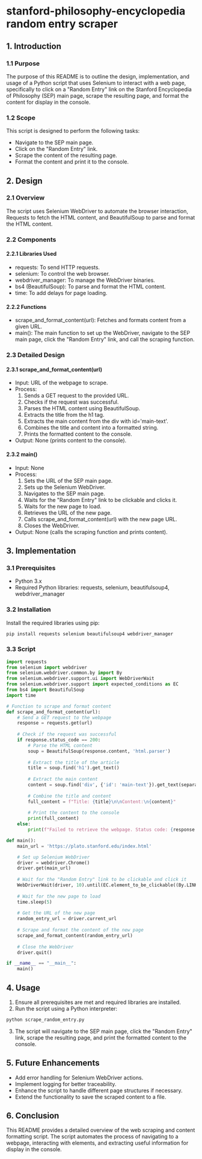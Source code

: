 # stanford-philosophy-encyclopedia random entry scraper

## 1. Introduction

### 1.1 Purpose

The purpose of this README is to outline the design, implementation, and usage of a Python script that uses Selenium to interact with a web page, specifically to click on a "Random Entry" link on the Stanford Encyclopedia of Philosophy (SEP) main page, scrape the resulting page, and format the content for display in the console.

### 1.2 Scope

This script is designed to perform the following tasks:
- Navigate to the SEP main page.
- Click on the "Random Entry" link.
- Scrape the content of the resulting page.
- Format the content and print it to the console.

## 2. Design

### 2.1 Overview

The script uses Selenium WebDriver to automate the browser interaction, Requests to fetch the HTML content, and BeautifulSoup to parse and format the HTML content.

### 2.2 Components

#### 2.2.1 Libraries Used

- requests: To send HTTP requests.
- selenium: To control the web browser.
- webdriver_manager: To manage the WebDriver binaries.
- bs4 (BeautifulSoup): To parse and format the HTML content.
- time: To add delays for page loading.

#### 2.2.2 Functions

- scrape_and_format_content(url): Fetches and formats content from a given URL.
- main(): The main function to set up the WebDriver, navigate to the SEP main page, click the "Random Entry" link, and call the scraping function.

### 2.3 Detailed Design

#### 2.3.1 scrape_and_format_content(url)

- Input: URL of the webpage to scrape.
- Process:
  1. Sends a GET request to the provided URL.
  2. Checks if the request was successful.
  3. Parses the HTML content using BeautifulSoup.
  4. Extracts the title from the h1 tag.
  5. Extracts the main content from the div with id='main-text'.
  6. Combines the title and content into a formatted string.
  7. Prints the formatted content to the console.
- Output: None (prints content to the console).

#### 2.3.2 main()

- Input: None
- Process:
  1. Sets the URL of the SEP main page.
  2. Sets up the Selenium WebDriver.
  3. Navigates to the SEP main page.
  4. Waits for the "Random Entry" link to be clickable and clicks it.
  5. Waits for the new page to load.
  6. Retrieves the URL of the new page.
  7. Calls scrape_and_format_content(url) with the new page URL.
  8. Closes the WebDriver.
- Output: None (calls the scraping function and prints content).

## 3. Implementation

### 3.1 Prerequisites

- Python 3.x
- Required Python libraries: requests, selenium, beautifulsoup4, webdriver_manager

### 3.2 Installation

Install the required libraries using pip:

```sh
pip install requests selenium beautifulsoup4 webdriver_manager
```

### 3.3 Script

```python
import requests
from selenium import webdriver
from selenium.webdriver.common.by import By
from selenium.webdriver.support.ui import WebDriverWait
from selenium.webdriver.support import expected_conditions as EC
from bs4 import BeautifulSoup
import time

# Function to scrape and format content
def scrape_and_format_content(url):
    # Send a GET request to the webpage
    response = requests.get(url)
    
    # Check if the request was successful
    if response.status_code == 200:
        # Parse the HTML content
        soup = BeautifulSoup(response.content, 'html.parser')
        
        # Extract the title of the article
        title = soup.find('h1').get_text()
        
        # Extract the main content
        content = soup.find('div', {'id': 'main-text'}).get_text(separator='\n')
        
        # Combine the title and content
        full_content = f"Title: {title}\n\nContent:\n{content}"
        
        # Print the content to the console
        print(full_content)
    else:
        print(f"Failed to retrieve the webpage. Status code: {response.status_code}")

def main():
    main_url = 'https://plato.stanford.edu/index.html'

    # Set up Selenium WebDriver
    driver = webdriver.Chrome()
    driver.get(main_url)
    
    # Wait for the "Random Entry" link to be clickable and click it
    WebDriverWait(driver, 10).until(EC.element_to_be_clickable((By.LINK_TEXT, "Random Entry"))).click()
    
    # Wait for the new page to load
    time.sleep(5)
    
    # Get the URL of the new page
    random_entry_url = driver.current_url
    
    # Scrape and format the content of the new page
    scrape_and_format_content(random_entry_url)
    
    # Close the WebDriver
    driver.quit()

if __name__ == "__main__":
    main()
```

## 4. Usage

1. Ensure all prerequisites are met and required libraries are installed.
2. Run the script using a Python interpreter:

```sh
python scrape_random_entry.py
```

3. The script will navigate to the SEP main page, click the "Random Entry" link, scrape the resulting page, and print the formatted content to the console.

## 5. Future Enhancements

- Add error handling for Selenium WebDriver actions.
- Implement logging for better traceability.
- Enhance the script to handle different page structures if necessary.
- Extend the functionality to save the scraped content to a file.

## 6. Conclusion

This README provides a detailed overview of the web scraping and content formatting script. The script automates the process of navigating to a webpage, interacting with elements, and extracting useful information for display in the console.
